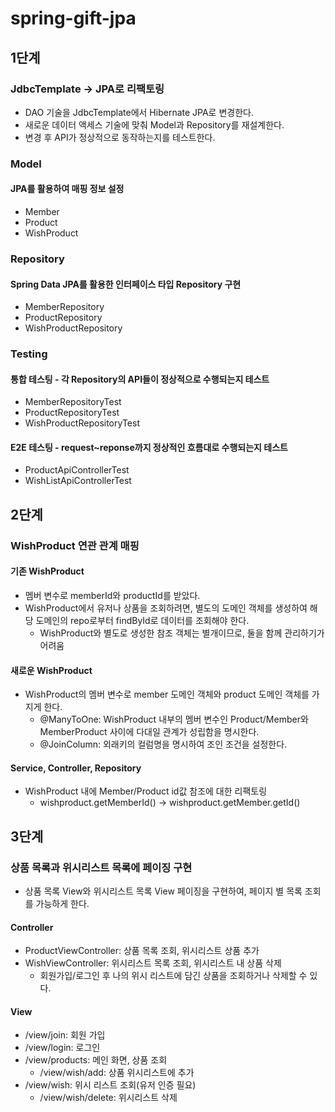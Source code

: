# spring-gift-jpa

## 1단계
### JdbcTemplate → JPA로 리팩토링

- DAO 기술을 JdbcTemplate에서 Hibernate JPA로 변경한다.
- 새로운 데이터 액세스 기술에 맞춰 Model과 Repository를 재설계한다.
- 변경 후 API가 정상적으로 동작하는지를 테스트한다.

### Model

#### JPA를 활용하여 매핑 정보 설정

- Member
- Product
- WishProduct

### Repository

#### Spring Data JPA를 활용한 인터페이스 타입 Repository 구현

- MemberRepository
- ProductRepository
- WishProductRepository

### Testing

#### 통합 테스팅 - 각 Repository의 API들이 정상적으로 수행되는지 테스트

- MemberRepositoryTest
- ProductRepositoryTest
- WishProductRepositoryTest

#### E2E 테스팅 - request~reponse까지 정상적인 흐름대로 수행되는지 테스트

- ProductApiControllerTest
- WishListApiControllerTest

## 2단계
### WishProduct 연관 관계 매핑

#### 기존 WishProduct

- 멤버 변수로 memberId와 productId를 받았다.
- WishProduct에서 유저나 상품을 조회하려면, 별도의 도메인 객체를 생성하여 해당 도메인의 repo로부터 findById로 데이터를 조회해야 한다.
    - WishProduct와 별도로 생성한 참조 객체는 별개이므로, 둘을 함께 관리하기가 어려움

#### 새로운 WishProduct

- WishProduct의 멤버 변수로 member 도메인 객체와 product 도메인 객체를 가지게 한다.
    - @ManyToOne: WishProduct 내부의 멤버 변수인 Product/Member와 MemberProduct 사이에 다대일 관계가 성립함을 명시한다.
    - @JoinColumn: 외래키의 컬럼명을 명시하여 조인 조건을 설정한다.

#### Service, Controller, Repository

- WishProduct 내에 Member/Product id값 참조에 대한 리팩토링
    - wishproduct.getMemberId() → wishproduct.getMember.getId()

## 3단계
### 상품 목록과 위시리스트 목록에 페이징 구현
- 상품 목록 View와 위시리스트 목록 View 페이징을 구현하여, 페이지 별 목록 조회를 가능하게 한다.

#### Controller
- ProductViewController: 상품 목록 조회, 위시리스트 상품 추가
- WishViewController: 위시리스트 목록 조회, 위시리스트 내 상품 삭제
  - 회원가입/로그인 후 나의 위시 리스트에 담긴 상품을 조회하거나 삭제할 수 있다.

#### View
- /view/join: 회원 가입
- /view/login: 로그인
- /view/products: 메인 화면, 상품 조회
  - /view/wish/add: 상품 위시리스트에 추가
- /view/wish: 위시 리스트 조회(유저 인증 필요)
  - /view/wish/delete: 위시리스트 삭제
